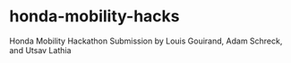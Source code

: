 # honda-mobility-hacks
Honda Mobility Hackathon Submission
by Louis Gouirand, Adam Schreck, and Utsav Lathia
